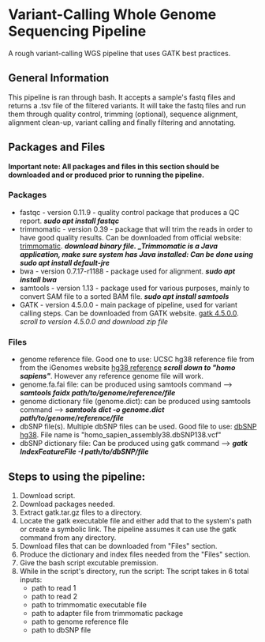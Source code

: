 # Variant-Calling Whole Genome Sequencing Pipeline
A rough variant-calling WGS pipeline that uses GATK best practices.
## General Information
This pipeline is ran through bash. It accepts a sample's fastq files and returns a .tsv file of the filtered variants. It will take the fastq files and run them through quality control, trimming (optional), sequence alignment, alignment clean-up, variant calling and finally filtering and annotating. 
## Packages and Files
**Important note: All packages and files in this section should be downloaded and or produced prior to running the pipeline.**
### Packages
* fastqc - version 0.11.9 - quality control package that produces a QC report. ***sudo apt install fastqc***
* trimmomatic - version 0.39 - package that will trim the reads in order to have good quality results. Can be downloaded from official website: [trimmomatic](http://www.usadellab.org/cms/?page=trimmomatic). ***download binary file.*** ***_Trimmomatic is a Java application, make sure system has Java installed: Can be done using sudo apt install default-jre***
* bwa - version 0.7.17-r1188 - package used for alignment. ***sudo apt install bwa***
* samtools - version 1.13 - package used for various purposes, mainly to convert SAM file to a sorted BAM file. ***sudo apt install samtools***
* GATK - version 4.5.0.0 - main package of pipeline, used for variant calling steps. Can be downloaded from GATK website. [gatk 4.5.0.0](https://github.com/broadinstitute/gatk/releases). _scroll to version 4.5.0.0 and download zip file_
### Files
* genome reference file. Good one to use: UCSC hg38 reference file from from the iGenomes website [hg38 reference](https://support.illumina.com/sequencing/sequencing_software/igenome.html) ***scroll down to "homo sapiens"***. However any reference genome file will work.
* genome.fa.fai file: can be produced using samtools command --> ***samtools faidx path/to/genome/reference/file***
* genome dictionary file (genome.dict): can be produced using samtools command --> ***samtools dict -o genome.dict path/to/genome/reference/file***
* dbSNP file(s). Multiple dbSNP files can be used. Good file to use: [dbSNP hg38](https://console.cloud.google.com/storage/browser/genomics-public-data/resources/broad/hg38/v0). File name is "homo_sapien_assembly38.dbSNP138.vcf"
* dbSNP dictionary file: Can be produced using gatk command --> ***gatk IndexFeatureFile -I path/to/dbSNP/file***
 ## Steps to using the pipeline:
1. Download script.
2. Download packages needed.
3. Extract gatk.tar.gz files to a directory.
4. Locate the gatk executable file and either add that to the system's path or create a symbolic link. The pipeline assumes it can use the gatk command from any directory.
5. Download files that can be downloaded from "Files" section.
6. Produce the dictionary and index files needed from the "Files" section.
7. Give the bash script excutable premission.
8. While in the script's directory, run the script:
   The script takes in 6 total inputs:
    * path to read 1
    * path to read 2
    * path to trimmomatic executable file
    * path to adapter file from trimmomatic package
    * path to genome reference file
    * path to dbSNP file
